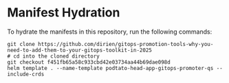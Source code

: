 # Manifest Hydration

To hydrate the manifests in this repository, run the following commands:

```shell
git clone https://github.com/dirien/gitops-promotion-tools-why-you-need-to-add-them-to-your-gitops-toolkit-in-2025
# cd into the cloned directory
git checkout f451fb65a58c933cbd42e03734aa44b69dae098d
helm template . --name-template podtato-head-app-gitops-promoter-qs --include-crds
```
